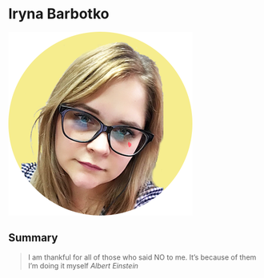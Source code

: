 # Iryna Barbotko
![photo](/assets/img/photo.png) 

## Summary

> I am thankful for all of those who said NO to me. It’s because of them I’m doing it myself 
> *Albert Einstein*
